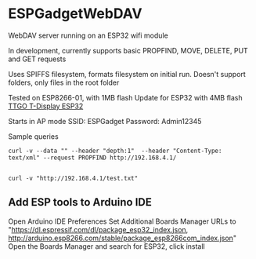# ESPGadgetWebDAV
WebDAV server running on an ESP32 wifi module

In development, currently supports basic PROPFIND, MOVE, DELETE, PUT and GET requests

Uses SPIFFS filesystem, formats filesystem on initial run.
Doesn't support folders, only files in the root folder

Tested on ESP8266-01, with 1MB flash 
Update for ESP32 with 4MB flash  [TTGO T-Display ESP32](http://www.lilygo.cn/prod_view.aspx?TypeId=50033&Id=1126&FId=t3:50033:3)

Starts in AP mode
SSID: ESPGadget
Password: Admin12345

Sample queries

    curl -v --data "" --header "depth:1"  --header "Content-Type: text/xml" --request PROPFIND http://192.168.4.1/
  
  
    curl -v "http://192.168.4.1/test.txt"




## Add ESP tools to Arduino IDE
Open Arduino IDE
Preferences
Set Additional Boards Manager URLs to "https://dl.espressif.com/dl/package_esp32_index.json, http://arduino.esp8266.com/stable/package_esp8266com_index.json"
Open the Boards Manager and search for ESP32, click install



